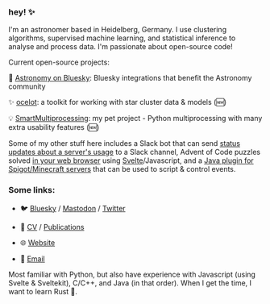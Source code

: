 ### hey! ✨

I'm an astronomer based in Heidelberg, Germany. I use clustering algorithms, supervised machine learning, and statistical inference to analyse and process data. I'm passionate about open-source code!

Current open-source projects:

🔭 [Astronomy on Bluesky](https://github.com/bluesky-astronomy): Bluesky integrations that benefit the Astronomy community

✨ [ocelot](https://github.com/emilyhunt/ocelot): a toolkit for working with star cluster data & models (🆕)

💡 [SmartMultiprocessing](https://github.com/emilyhunt/smartmultiprocessing): my pet project - Python multiprocessing with many extra usability features (🆕)

Some of my other stuff here includes a Slack bot that can send [status updates about a server's usage](https://github.com/emilyhunt/lsw-slackbot) to a Slack channel, Advent of Code puzzles solved [in your web browser](https://aoc.emilydoesastro.com/) using [Svelte](https://svelte.dev/)/Javascript, and a [Java plugin for Spigot/Minecraft servers](https://github.com/emilyhunt/ScenarioGen) that can be used to script & control events.

### Some links:

- 🐦 [Bluesky](https://bsky.app/profile/emily.space) / [Mastodon](https://mstdn.social/@emilydoesastro) / [Twitter](https://twitter.com/emilydoesastro)

- 📃 [CV](https://cv.emily.space) / [Publications](https://ui.adsabs.harvard.edu/search/q=orcid%3A0000-0002-5555-8058&sort=date+desc)

- 🌐 [Website](https://emily.space)

- 📧 [Email](mailto:ehunt@lsw.uni-heidelberg.de)

Most familiar with Python, but also have experience with Javascript (using Svelte & Sveltekit), C/C++, and Java (in that order). When I get the time, I want to learn Rust 🦀.
